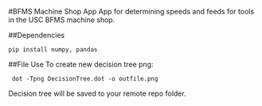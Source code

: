 #BFMS Machine Shop App
App for determining speeds and feeds for tools in the USC BFMS machine shop.

##Dependencies
```
pip install numpy, pandas
```
##File Use
To create new decision tree png:
```
 dot -Tpng DecisionTree.dot -o outfile.png
 ```
Decision tree will be saved to your remote repo folder.